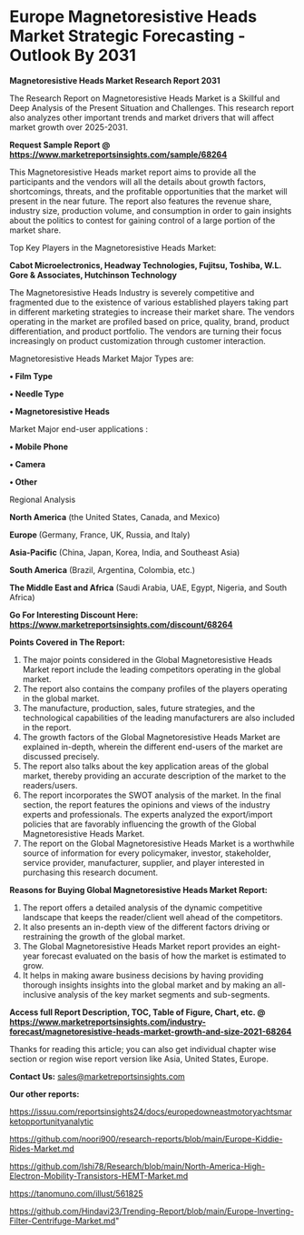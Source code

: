 # Europe Magnetoresistive Heads Market Strategic Forecasting - Outlook By 2031

<strong>Magnetoresistive Heads Market Research Report 2031</strong>

The Research Report on Magnetoresistive Heads Market is a Skillful and Deep Analysis of the Present Situation and Challenges. This research report also analyzes other important trends and market drivers that will affect market growth over 2025-2031.

<strong>Request Sample Report @ <a href=https://www.marketreportsinsights.com/sample/68264>https://www.marketreportsinsights.com/sample/68264</a></strong>

This Magnetoresistive Heads market report aims to provide all the participants and the vendors will all the details about growth factors, shortcomings, threats, and the profitable opportunities that the market will present in the near future. The report also features the revenue share, industry size, production volume, and consumption in order to gain insights about the politics to contest for gaining control of a large portion of the market share.

Top Key Players in the Magnetoresistive Heads Market:

<strong>Cabot Microelectronics, Headway Technologies, Fujitsu, Toshiba, W.L. Gore & Associates, Hutchinson Technology</strong>

The Magnetoresistive Heads Industry is severely competitive and fragmented due to the existence of various established players taking part in different marketing strategies to increase their market share. The vendors operating in the market are profiled based on price, quality, brand, product differentiation, and product portfolio. The vendors are turning their focus increasingly on product customization through customer interaction.

Magnetoresistive Heads Market Major Types are:

<strong>• Film Type

• Needle Type

• Magnetoresistive Heads</strong>

Market Major end-user applications :

<strong>• Mobile Phone

• Camera

• Other</strong>

Regional Analysis

</u><strong><b>North America</b></strong> (the United States, Canada, and Mexico)

<strong><b>Europe </b></strong>(Germany, France, UK, Russia, and Italy)

<strong><b>Asia-Pacific</b></strong> (China, Japan, Korea, India, and Southeast Asia)

<strong><b>South America</b></strong> (Brazil, Argentina, Colombia, etc.)

<strong><b>The Middle East and Africa</b></strong> (Saudi Arabia, UAE, Egypt, Nigeria, and South Africa)

<strong>Go For Interesting Discount Here: <a href=https://www.marketreportsinsights.com/discount/68264>https://www.marketreportsinsights.com/discount/68264</a></strong>

<strong>Points Covered in The Report:</strong>
<ol>
  <li>The major points considered in the Global Magnetoresistive Heads Market report include the leading competitors operating in the global market.</li>
  <li>The report also contains the company profiles of the players operating in the global market.</li>
  <li>The manufacture, production, sales, future strategies, and the technological capabilities of the leading manufacturers are also included in the report.</li>
  <li>The growth factors of the Global Magnetoresistive Heads Market are explained in-depth, wherein the different end-users of the market are discussed precisely.</li>
  <li>The report also talks about the key application areas of the global market, thereby providing an accurate description of the market to the readers/users.</li>
  <li>The report incorporates the SWOT analysis of the market. In the final section, the report features the opinions and views of the industry experts and professionals. The experts analyzed the export/import policies that are favorably influencing the growth of the Global Magnetoresistive Heads Market.</li>
  <li>The report on the Global Magnetoresistive Heads Market is a worthwhile source of information for every policymaker, investor, stakeholder, service provider, manufacturer, supplier, and player interested in purchasing this research document.</li>
</ol>
<strong>Reasons for Buying Global Magnetoresistive Heads Market Report:</strong>

<ol>
  <li>The report offers a detailed analysis of the dynamic competitive landscape that keeps the reader/client well ahead of the competitors.</li>
  <li>It also presents an in-depth view of the different factors driving or restraining the growth of the global market.</li>
  <li>The Global Magnetoresistive Heads Market report provides an eight-year forecast evaluated on the basis of how the market is estimated to grow.</li>
  <li>It helps in making aware business decisions by having providing thorough insights insights into the global market and by making an all-inclusive analysis of the key market segments and sub-segments.</li>
</ol>
<strong>Access full Report Description, TOC, Table of Figure, Chart, etc. @ <a href=https://www.marketreportsinsights.com/industry-forecast/magnetoresistive-heads-market-growth-and-size-2021-68264>https://www.marketreportsinsights.com/industry-forecast/magnetoresistive-heads-market-growth-and-size-2021-68264</a></strong>


Thanks for reading this article; you can also get individual chapter wise section or region wise report version like Asia, United States, Europe.

<strong>Contact Us:</strong>
sales@marketreportsinsights.com

<strong>Our other reports:</strong>

<a href=https://issuu.com/reportsinsights24/docs/europedowneastmotoryachtsmarketopportunityanalytic>https://issuu.com/reportsinsights24/docs/europedowneastmotoryachtsmarketopportunityanalytic</a>

<a href=https://github.com/noori900/research-reports/blob/main/Europe-Kiddie-Rides-Market.md>https://github.com/noori900/research-reports/blob/main/Europe-Kiddie-Rides-Market.md</a>

<a href=https://github.com/Ishi78/Research/blob/main/North-America-High-Electron-Mobility-Transistors-HEMT-Market.md>https://github.com/Ishi78/Research/blob/main/North-America-High-Electron-Mobility-Transistors-HEMT-Market.md</a>

<a href=https://tanomuno.com/illust/561825>https://tanomuno.com/illust/561825</a>

<a href=https://github.com/Hindavi23/Trending-Report/blob/main/Europe-Inverting-Filter-Centrifuge-Market.md>https://github.com/Hindavi23/Trending-Report/blob/main/Europe-Inverting-Filter-Centrifuge-Market.md</a>"
